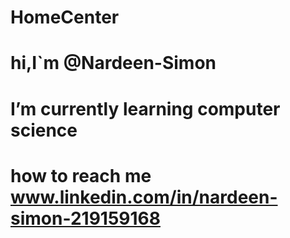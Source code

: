# HomeCenter
# hi,I`m @Nardeen-Simon
# I’m currently learning computer science
# how to reach me www.linkedin.com/in/nardeen-simon-219159168


